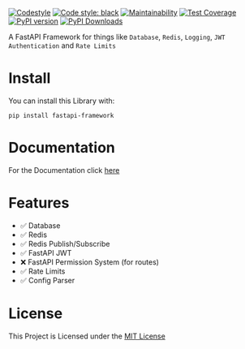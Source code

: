 [![Codestyle](https://github.com/Tert0/fastapi-framework/actions/workflows/codestyle.yaml/badge.svg)](https://github.com/Tert0/fastapi-framework/actions/workflows/codestyle.yaml)
[![Code style: black](https://img.shields.io/badge/code%20style-black-000000.svg)](https://github.com/psf/black)
[![Maintainability](https://api.codeclimate.com/v1/badges/27632fc7d85112fbdeaa/maintainability)](https://codeclimate.com/github/Tert0/fastapi-framework/maintainability)
[![Test Coverage](https://api.codeclimate.com/v1/badges/27632fc7d85112fbdeaa/test_coverage)](https://codeclimate.com/github/Tert0/fastapi-framework/test_coverage)
[![PyPI version](https://badge.fury.io/py/fastapi-framework.svg)](https://badge.fury.io/py/fastapi-framework)
[![PyPI Downloads](https://img.shields.io/pypi/dm/fastapi-framework.svg)](https://pypi.org/project/fastapi-framework)


A FastAPI Framework for things like `Database`,
`Redis`, `Logging`, `JWT Authentication` and `Rate Limits` 

# Install

You can install this Library with:

```shell
pip install fastapi-framework
```

# Documentation

For the Documentation click [here](https://tert0.github.io/fastapi-framework)

# Features
- ✅ Database
- ✅ Redis
- ✅ Redis Publish/Subscribe
- ✅ FastAPI JWT
- ❌ FastAPI Permission System (for routes)
- ✅ Rate Limits
- ✅ Config Parser


# License

This Project is Licensed under the [MIT License](https://mit-license.org/)

